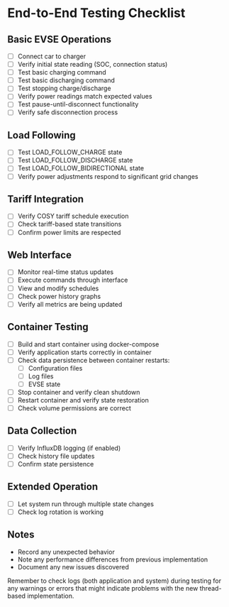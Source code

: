 # End-to-End Testing Checklist

## Basic EVSE Operations
- [ ] Connect car to charger
- [ ] Verify initial state reading (SOC, connection status)
- [ ] Test basic charging command
- [ ] Test basic discharging command
- [ ] Test stopping charge/discharge
- [ ] Verify power readings match expected values
- [ ] Test pause-until-disconnect functionality
- [ ] Verify safe disconnection process

## Load Following
- [ ] Test LOAD_FOLLOW_CHARGE state
- [ ] Test LOAD_FOLLOW_DISCHARGE state
- [ ] Test LOAD_FOLLOW_BIDIRECTIONAL state
- [ ] Verify power adjustments respond to significant grid changes

## Tariff Integration
- [ ] Verify COSY tariff schedule execution
- [ ] Check tariff-based state transitions
- [ ] Confirm power limits are respected

## Web Interface
- [ ] Monitor real-time status updates
- [ ] Execute commands through interface
- [ ] View and modify schedules
- [ ] Check power history graphs
- [ ] Verify all metrics are being updated

## Container Testing
- [ ] Build and start container using docker-compose
- [ ] Verify application starts correctly in container
- [ ] Check data persistence between container restarts:
  - [ ] Configuration files
  - [ ] Log files
  - [ ] EVSE state
- [ ] Stop container and verify clean shutdown
- [ ] Restart container and verify state restoration
- [ ] Check volume permissions are correct

## Data Collection
- [ ] Verify InfluxDB logging (if enabled)
- [ ] Check history file updates
- [ ] Confirm state persistence

## Extended Operation
- [ ] Let system run through multiple state changes
- [ ] Check log rotation is working

## Notes
- Record any unexpected behavior
- Note any performance differences from previous implementation
- Document any new issues discovered

Remember to check logs (both application and system) during testing for any warnings or errors that might indicate problems with the new thread-based implementation.